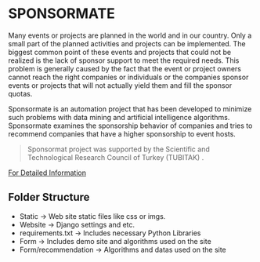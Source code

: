 # SPONSORMATE

Many events or projects are planned in the world and in our country. Only a small part of the planned activities and projects can be implemented. The biggest common point of these events and projects that could not be realized is the lack of sponsor support to meet the required needs. This problem is generally caused by the fact that the event or project owners cannot reach the right companies or individuals or the companies sponsor events or projects that will not actually yield them and fill the sponsor quotas.

Sponsormate is an automation project that has been developed to minimize such problems with data mining and artificial intelligence algorithms. Sponsormate examines the sponsorship behavior of companies and tries to recommend companies that have a higher sponsorship to event hosts.
> Sponsormat project was supported by the Scientific and Technological Research Council of Turkey (TUBITAK) .

[For Detailed Information](http://sponsormate.ceng.mu.edu.tr/)

## Folder Structure

 - Static -> Web site static files like css or imgs.
 - Website -> Django settings and etc.
 - requirements.txt -> Includes necessary Python Libraries
 - Form -> Includes demo site and algorithms used on the site
 - Form/recommendation -> Algorithms and datas used on the site

